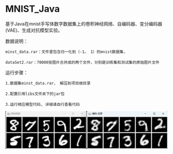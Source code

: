 # MNIST_Java
基于Java在mnist手写体数字数据集上的卷积神经网络、自编码器、变分编码器(VAE)、生成对抗模型实验。

数据说明：

    minst_data.rar：文件里包含归一化到（-1， 1）的mnist数据集，
    
    dataSet2.rar：70000张图片合并成的两个文件，分别是训练集和测试集的原始图片文件

运行步骤：

    1.数据集minst_data.rar， 解压到项目根目录
    
    2.配置引用libs文件夹下的jar包
    
    3.运行相应模型代码, 详细请自行查看代码
![Image text](https://github.com/haili-linux/MNIST_Java/blob/master/image/auto_encoder.png?raw=true)
